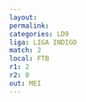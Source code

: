 ```yaml
---
layout: 
permalink: 
categories: LD9
liga: LIGA INDIGO
match: 2
local: FTB
r1: 2
r2: 0
out: MEI
---
```

